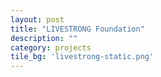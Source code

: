 ```yaml
---
layout: post
title: "LIVESTRONG Foundation"
description: ""
category: projects
tile_bg: 'livestrong-static.png'
---
```

<style type="text/css"></style>

<!--   -===============-   -->
<!-- ~  write something  ~ -->
<!--   -===============-   -->
